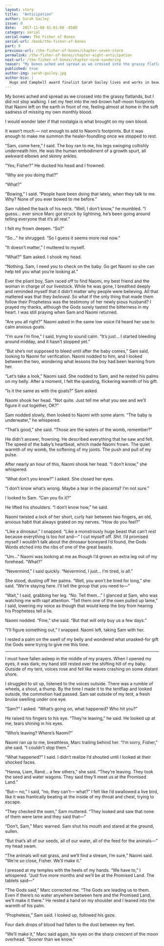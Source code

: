 ```yaml
---
layout: story
title:  "Anticipation"
author: Sarah Gailey
issue: 0
date:   2017-11-08 01:01:00 -0500
category: serial
serial-name: The Fisher of Bones
serial-url: /book/the-fisher-of-bones
part: 8
previous-url: /the-fisher-of-bones/chapter-seven-storm
permalink: /the-fisher-of-bones/chapter-eight-anticipation
next-url: /the-fisher-of-bones/chapter-nine-sundering
teaser: "My bones ached and spread as we crossed into the grassy flatlands, but I did not stop walking."
published: true
author-img: sarah-gailey.jpg
author-bio: |
  Hugo and Campbell award finalist Sarah Gailey lives and works in beautiful Portland, Oregon. Their nonfiction has been published by _Mashable_ and the _Boston Globe_, and their fiction has been published internationally. They are a regular contributor for _Tor.com_ and _Barnes & Noble_. You can find links to their work at [www.sarahgailey.com](http://www.sarahgailey.com). They tweet [@gaileyfrey](http://twitter.com/gaileyfrey).
---
```


My bones ached and spread as we crossed into the grassy flatlands, but I did not stop walking. I set my feet into the red-brown half-moon footprints that Naomi left on the earth in front of me, feeling almost at home in the soft sadness of missing my own monthly blood.

I would wonder later if that nostalgia is what brought on my own blood.

It wasn’t much — not enough to add to Naomi’s footprints. But it was enough to make me summon the healer-foundling once we stopped to rest.

“Sam, come here,” I said. The boy ran to me, his legs swinging coltishly underneath him. He was the human embodiment of a growth spurt, all awkward elbows and skinny ankles.

“Yes, Fisher?” He ducked his head and I frowned.

“Why are you doing that?”

“What?”

“Bowing,” I said. “People have been doing that lately, when they talk to me. Why? None of you ever bowed to me before.”

Sam rubbed the back of his neck. “Well, I don’t know,” he mumbled. “I guess… ever since Marc got struck by lightning, he’s been going around telling everyone that it’s all real.”

I felt my frown deepen. “So?”

“So…” he shrugged. “So I guess it seems more real now.”

“It doesn’t matter,” I muttered to myself.

“What?” Sam asked. I shook my head.

“Nothing. Sam, I need you to check on the baby. Go get Naomi so she can help tell you what you’re looking at.”

Ever the pliant boy, Sam raced off to find Naomi, my best friend and the woman in charge of our livestock. While he was gone, I breathed deeply and reminded myself that it didn’t matter why people were believing. All that mattered was that they *believed*. So what if the only thing that made them follow their Prophetess was the testimony of her newly pious husband? I prayed my thanks, although the Gods surely tasted the bitterness in my heart. I was still praying when Sam and Naomi returned.

“Are you all right?” Naomi asked in the same low voice I’d heard her use to calm anxious goats.

“I’m sure I’m fine,” I said, trying to sound calm. “It’s just… I started bleeding around midday, and it hasn’t stopped yet.”

“But she’s not supposed to bleed until after the baby comes,” Sam said, looking to Naomi for verification. Naomi nodded to him, and I looked between the two, wondering what lessons the boy had been learning from her.

“Let’s take a look,” Naomi said. She nodded to Sam, and he rested his palms on my belly. After a moment, I felt the questing, flickering warmth of his gift.

“Is it the same as with the goats?” Sam asked.

Naomi shook her head. “Not quite. Just tell me what you see and we’ll figure it out together, OK?”

Sam nodded slowly, then looked to Naomi with some alarm. “The baby is underwater,” he whispered.

“That’s good,” she said. “Those are the waters of the womb, remember?”

He didn’t answer, frowning. He described everything that he saw and felt. The speed of the baby’s heartbeat, which made Naomi frown. The quiet warmth of my womb, the softening of my joints. The push and pull of my pulse.

After nearly an hour of this, Naomi shook her head. “I don’t know,” she whispered.

“What don’t you know?” I asked. She closed her eyes.

“I don’t know what’s wrong. Maybe a tear in the placenta? I’m not sure.”

I looked to Sam. “Can you fix it?”

He lifted his shoulders. “I don’t know how,” he said.

Naomi twisted a lock of her short, curly hair between two fingers, an old, anxious habit that always grated on my nerves. “How do you feel?”

“Like a dinosaur,” I snapped. “Like a monstrously huge beast that can’t *rest* because everything is too *hot* and—” I cut myself off. *Shit*. I’d promised myself I wouldn’t talk about the dinosaur boneyard I’d found, the Gods Words etched into the ribs of one of the great beasts.

“Um…” Naomi was looking at me as though I’d grown an extra leg out of my forehead. “What?”

“Nevermind,” I said quickly. “Nevermind, I just… I’m tired, is all.”

She stood, dusting off her palms. “Well, you won’t be tired for long,” she said. “We’re staying here. I’ll tell the group that you need to—”

“Wait,” I said, grabbing her leg. “No. Tell them…” I glanced at Sam, who was watching me with rapt attention. “Tell them one of the oxen pulled up lame,” I said, lowering my voice as though that would keep the boy from hearing his Prophetess tell a lie.

Naomi nodded. “Fine,” she said. “But that will only buy us a few days.”

“I’ll figure something out,” I snapped. Naomi left, taking Sam with her.

I rested a palm on the swell of my belly and wondered what unasked-for gift the Gods were trying to give me this time.

----

I must have fallen asleep in the middle of my prayers. When I opened my eyes, it was dark; my hand still rested over the shifting hill of my baby. Outside of my tent, voices rose and fell like waves crashing on some distant shore.

I struggled to sit up, listened to the voices outside. There was a rumble of wheels, a shout, a thump. By the time I made it to the tentflap and looked outside, the commotion had passed. Sam sat outside of my tent, a fresh bruise swelling under one eye.

“Sam?” I asked. “What’s going on, what happened? Who hit you?”

He raised his fingers to his eye. “They’re leaving,” he said. He looked up at me, tears shining in his eyes.

“Who’s leaving? Where’s Naomi?”

Naomi ran up to me, breathless, Marc trailing behind her. “I’m sorry, Fisher,” she said. “I couldn’t stop them.”

“What happened?” I said. I didn’t realize I’d shouted until I looked at their shocked faces.

“Hanna, Liam, Rand… a few others,” she said. “They’re leaving. They took the seed and water wagons. They said they’ll meet us at the Promised Land.”

“But— no,” I said, “no, they can’t— what?” I felt like I’d swallowed a live bird, like it was frantically beating at the inside of my throat and chest, trying to escape.

“They checked the oxen,” Sam muttered. “They looked and saw that none of them were lame and they said that—”

“Don’t, Sam,” Marc warned. Sam shut his mouth and stared at the ground, sullen.

“But that’s all of our seeds, all of our water, all of the feed for the animals—” my head swam.

“The animals will eat grass, and we’ll find a stream, I’m sure,” Naomi said. “We’re so close, Fisher. We’ll make it.”

I pressed at my temples with the heels of my hands. “We have to,” I whispered. “Just five more months and we’ll be at the Promised Land. The tablets said—”

“The Gods said,” Marc corrected me. “The Gods are leading us to them. Even if there’s no water anywhere between here and the Promised Land, we’ll make it there.” He rested a hand on my shoulder and I leaned into the warmth of his palm.

“Prophetess,” Sam said. I looked up, followed his gaze.

Four dark drops of blood had fallen to the dust between my feet.

“We’ll make it,” Marc said again, his eyes on the sharp crescent of the moon overhead. “Sooner than we know.”

